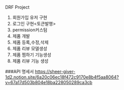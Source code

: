 DRF Project

1. 회원가입 유저 구현
2. 로그인 구현<토큰발행>
3. permission커스텀
4. 제품 개발
5. 제품 등록,수정,삭제
6. 제품 리뷰 모델생성
7. 제품 찜하기 기능생성
8. 제품 리뷰 기능 생성


###API 명세서
https://sheer-giver-1d2.notion.site/6a20c06ec18f472c9170e8b4f5aa8064?v=67a17d503b804e18ba228050289ca3cb

